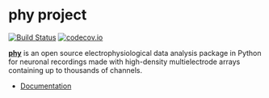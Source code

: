 # phy project

[![Build Status](https://travis-ci.org/kwikteam/phy.svg?branch=master)](https://travis-ci.org/kwikteam/phy)
[![codecov.io](http://codecov.io/github/kwikteam/phy/coverage.svg?branch=master)](http://codecov.io/github/kwikteam/phy?branch=master)

[**phy**](https://github.com/kwikteam/phy) is an open source electrophysiological data analysis package in Python for neuronal recordings made with high-density multielectrode arrays containing up to thousands of channels.

* [Documentation](http://phy.cortexlab.net)
